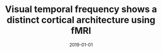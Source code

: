 ---
title: "Visual temporal frequency shows a distinct cortical architecture using fMRI"
date: 2019-01-01
authors_string: Yuhui Chai, Daniel Handwerker, Sean Marrett, Javier Gonzalez-Castillo, EP Merriam, A Hall, Peter Molfese, Peter Bandettini
authors:
   - Yuhui Chai
   - Daniel Handwerker
   - Sean Marrett
   - Javier Gonzalez-Castillo
   - EP Merriam
   - A Hall
   - Peter Molfese
   - Peter Bandettini
author_ids:
   - yuhui_chai
   - daniel_handwerker
   - javier_gonzalez-castillo
   - harry_hall
   - peter_molfese
   - peter_bandettini
journal: 'NeuroImage'
volume: 
issue: 
pages: 
book_title: ''
publisher: ''
abstract: ""
project_id: 
paper_url: 
doi: 
data_loc: ''
code_loc: ''
file: '/assets/publications//assets/publications/'
file_name: '/assets/publications/'
type: journal_article
pub_str: ' (2019) NeuroImage '
layout: publication 
---